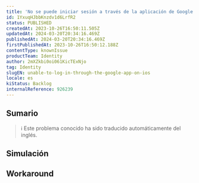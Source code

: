 ```yaml
---
title: 'No se puede iniciar sesión a través de la aplicación de Google en iOS'
id: 1YxuqHJbbKnzdv1d6LrfR2
status: PUBLISHED
createdAt: 2023-10-26T16:50:11.505Z
updatedAt: 2024-03-20T20:34:16.469Z
publishedAt: 2024-03-20T20:34:16.469Z
firstPublishedAt: 2023-10-26T16:50:12.188Z
contentType: knownIssue
productTeam: Identity
author: 2mXZkbi0oi061KicTExNjo
tag: Identity
slugEN: unable-to-log-in-through-the-google-app-on-ios
locale: es
kiStatus: Backlog
internalReference: 926239
---
```


## Sumario

>ℹ️ Este problema conocido ha sido traducido automáticamente del inglés.



## Simulación



## Workaround




